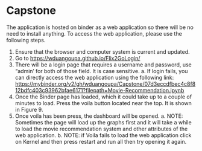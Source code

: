 # Capstone

The application is hosted on binder as a web application so there will be no need to install anything. To access the web application, please use the following steps. 
1.	Ensure that the browser and computer system is current and updated. 
2.	Go to https://wduangoupa.github.io/Flix2GoLogin/ 
3.	There will be a login page that requires a username and password, use “admin’ for both of those field. It is case sensitive.
a.	If login fails, you can directly access the web application using the following link: https://mybinder.org/v2/gh/wduangoupa/Capstone/07d3eccdfbec4c8f812bdfc403c93962bfae6171?filepath=Movie-Recommendation.ipynb 
4.	Once the Binder page has loaded, which it could take up to a couple of minutes to load. Press the voila button located near the top. It is shown in Figure 9. 
5.	Once voila has been press, the dashboard will be opened.
a.	NOTE: Sometimes the page will load up the graphs first and it will take a while to load the movie recommendation system and other attributes of the web application.
b.	NOTE: if Voila fails to load the web application click on Kernel and then press restart and run all then try opening it again.
